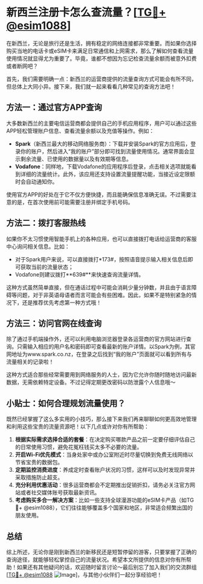 # 新西兰注册卡怎么查流量？[[TG💪+ @esim1088](https://t.me/s/esim1088)]

在新西兰，无论是旅行还是生活，拥有稳定的网络连接都非常重要。而如果你选择购买当地的电话卡或eSIM卡来满足日常通信和上网需求，那么了解如何查看流量使用情况就显得尤为重要了。毕竟，谁都不想因为忘记检查流量余额而被意外扣费或者断网吧？

首先，我们需要明确一点：新西兰的运营商提供的流量查询方式可能会有所不同，但总体上大同小异。接下来，我们就一起来看看几种常见的查询方法吧！

## 方法一：通过官方APP查询

大多数新西兰的主要电信运营商都会提供自己的手机应用程序，用户可以通过这些APP轻松管理账户信息、查看流量余额以及充值等操作。例如：

- **Spark**（新西兰最大的移动网络服务商）：下载并安装Spark的官方应用后，登录你的账户，然后进入“我的账户”部分即可找到流量使用情况。通常界面会显示剩余流量、已使用的数据量以及有效期等信息。
- **Vodafone**：同样地，下载Vodafone的应用程序后登录，点击相关选项就能看到详细的流量统计。此外，该应用还支持设置流量提醒功能，当接近设定限额时会自动通知你。

使用官方APP的好处在于它不仅方便快捷，而且能确保信息准确无误。不过需要注意的是，在首次使用前可能需要注册并绑定手机号码。

## 方法二：拨打客服热线

如果你不太习惯使用智能手机上的各种应用，也可以直接拨打电话给运营商的客服中心询问相关信息。比如：

- 对于Spark用户来说，可以直接拨打*173#，按照语音提示输入相关信息后即可获取当前的流量状态；
- Vodafone则建议拨打**639#**来快速查询流量详情。

这种方式虽然简单直接，但在通话过程中可能会消耗少量分钟数，并且由于语言障碍等问题，对于非英语母语者而言可能会有些困难。因此，如果不是特别紧急的情况下，还是推荐优先考虑第一种方式哦！

## 方法三：访问官网在线查询

除了通过手机端操作外，还可以利用电脑浏览器登录各运营商的官方网站进行查询。只需输入相应的用户名和密码即可查看最新的账户详情。以Spark为例，其官网地址为www.spark.co.nz，在登录之后找到“我的账户”页面就可以看到所有与流量相关的记录啦！

这种方式适合那些经常需要用到网络服务的人士，因为它允许你随时随地访问最新数据，无需依赖特定设备。不过记得定期更改密码以防泄露个人信息哦～

## 小贴士：如何合理规划流量使用？

既然已经掌握了这么多实用的小技巧，那么接下来我们再来聊聊如何更高效地管理和利用这些宝贵的流量资源吧！以下几点或许对你有所帮助：

1. **根据实际需求选择合适的套餐**：在决定购买哪款产品之前一定要仔细评估自己的日常使用习惯，避免花冤枉钱买太多不必要的流量。
2. **开启Wi-Fi优先模式**：当身处家中或办公室附近时尽量切换到免费无线网络以节省宝贵的数据包。
3. **定期监控消费进度**：养成定时查看账户状况的习惯，这样可以及时发现异常并采取措施防止超支。
4. **充分利用优惠活动**：很多运营商都会不定期推出促销折扣，请务必关注官方网站或者社交媒体账号获取最新资讯。
5. **考虑购买多合一解决方案**：比如一些支持全球漫游功能的eSIM卡产品（如TG💪+ @esim1088），它们往往能够覆盖多个国家和地区，非常适合频繁出国的朋友使用。

## 总结

综上所述，无论你是刚到新西兰的新移民还是短暂停留的游客，只要掌握了正确的查询途径，就能够轻松掌控自己的流量状况。希望本文所提供的信息对你有所帮助！如果还有其他疑问的话，欢迎随时留言讨论～最后别忘了加入我们的交流群组[[TG💪+ @esim1088](https://t.me/s/esim1088) ![Image](https://i.postimg.cc/4NQfJmqS/Snipaste-2025-05-13-00-14-12.png)]，与其他小伙伴们一起分享经验吧！